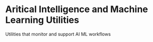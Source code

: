 # Aritical Intelligence and Machine Learning Utilities
Utilities that monitor and support AI ML workflows
